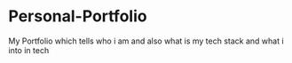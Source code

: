 # Personal-Portfolio
My Portfolio which tells who i am and also what is my tech stack and what i into in tech 

